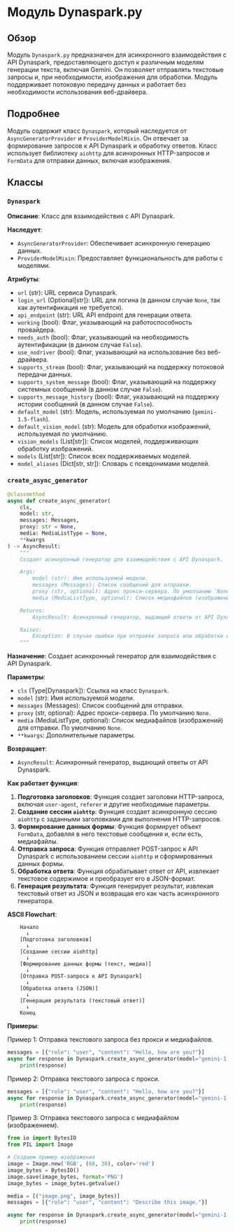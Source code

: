 # Модуль Dynaspark.py

## Обзор

Модуль `Dynaspark.py` предназначен для асинхронного взаимодействия с API Dynaspark, предоставляющего доступ к различным моделям генерации текста, включая Gemini. Он позволяет отправлять текстовые запросы и, при необходимости, изображения для обработки. Модуль поддерживает потоковую передачу данных и работает без необходимости использования веб-драйвера.

## Подробнее

Модуль содержит класс `Dynaspark`, который наследуется от `AsyncGeneratorProvider` и `ProviderModelMixin`. Он отвечает за формирование запросов к API Dynaspark и обработку ответов. Класс использует библиотеку `aiohttp` для асинхронных HTTP-запросов и `FormData` для отправки данных, включая изображения.

## Классы

### `Dynaspark`

**Описание**: Класс для взаимодействия с API Dynaspark.

**Наследует**:
- `AsyncGeneratorProvider`: Обеспечивает асинхронную генерацию данных.
- `ProviderModelMixin`: Предоставляет функциональность для работы с моделями.

**Атрибуты**:
- `url` (str): URL сервиса Dynaspark.
- `login_url` (Optional[str]): URL для логина (в данном случае `None`, так как аутентификация не требуется).
- `api_endpoint` (str): URL API endpoint для генерации ответа.
- `working` (bool): Флаг, указывающий на работоспособность провайдера.
- `needs_auth` (bool): Флаг, указывающий на необходимость аутентификации (в данном случае `False`).
- `use_nodriver` (bool): Флаг, указывающий на использование без веб-драйвера.
- `supports_stream` (bool): Флаг, указывающий на поддержку потоковой передачи данных.
- `supports_system_message` (bool): Флаг, указывающий на поддержку системных сообщений (в данном случае `False`).
- `supports_message_history` (bool): Флаг, указывающий на поддержку истории сообщений (в данном случае `False`).
- `default_model` (str): Модель, используемая по умолчанию (`gemini-1.5-flash`).
- `default_vision_model` (str): Модель для обработки изображений, используемая по умолчанию.
- `vision_models` (List[str]): Список моделей, поддерживающих обработку изображений.
- `models` (List[str]): Список всех поддерживаемых моделей.
- `model_aliases` (Dict[str, str]): Словарь с псевдонимами моделей.

### `create_async_generator`

```python
@classmethod
async def create_async_generator(
    cls,
    model: str,
    messages: Messages,
    proxy: str = None,
    media: MediaListType = None,
    **kwargs
) -> AsyncResult:
    """
    Создает асинхронный генератор для взаимодействия с API Dynaspark.

    Args:
        model (str): Имя используемой модели.
        messages (Messages): Список сообщений для отправки.
        proxy (str, optional): Адрес прокси-сервера. По умолчанию `None`.
        media (MediaListType, optional): Список медиафайлов (изображений) для отправки. По умолчанию `None`.

    Returns:
        AsyncResult: Асинхронный генератор, выдающий ответы от API Dynaspark.

    Raises:
        Exception: В случае ошибки при отправке запроса или обработке ответа.
    """
```

**Назначение**: Создает асинхронный генератор для взаимодействия с API Dynaspark.

**Параметры**:
- `cls` (Type[Dynaspark]): Ссылка на класс `Dynaspark`.
- `model` (str): Имя используемой модели.
- `messages` (Messages): Список сообщений для отправки.
- `proxy` (str, optional): Адрес прокси-сервера. По умолчанию `None`.
- `media` (MediaListType, optional): Список медиафайлов (изображений) для отправки. По умолчанию `None`.
- `**kwargs`: Дополнительные параметры.

**Возвращает**:
- `AsyncResult`: Асинхронный генератор, выдающий ответы от API Dynaspark.

**Как работает функция**:

1.  **Подготовка заголовков**: Функция создает заголовки HTTP-запроса, включая `user-agent`, `referer` и другие необходимые параметры.
2.  **Создание сессии `aiohttp`**: Функция создает асинхронную сессию `aiohttp` с заданными заголовками для выполнения HTTP-запросов.
3.  **Формирование данных формы**: Функция формирует объект `FormData`, добавляя в него текстовые сообщения и, если есть, медиафайлы.
4.  **Отправка запроса**: Функция отправляет POST-запрос к API Dynaspark с использованием сессии `aiohttp` и сформированных данных формы.
5.  **Обработка ответа**: Функция обрабатывает ответ от API, извлекает текстовое содержимое и преобразует его в JSON-формат.
6.  **Генерация результата**: Функция генерирует результат, извлекая текстовый ответ из JSON и возвращая его как часть асинхронного генератора.

**ASCII Flowchart**:

```
    Начало
      ↓
    [Подготовка заголовков]
      ↓
    [Создание сессии aiohttp]
      ↓
    [Формирование данных формы (текст, медиа)]
      ↓
    [Отправка POST-запроса к API Dynaspark]
      ↓
    [Обработка ответа (JSON)]
      ↓
    [Генерация результата (текстовый ответ)]
      ↓
    Конец
```

**Примеры**:

Пример 1: Отправка текстового запроса без прокси и медиафайлов.

```python
messages = [{"role": "user", "content": "Hello, how are you?"}]
async for response in Dynaspark.create_async_generator(model="gemini-1.5-flash", messages=messages):
    print(response)
```

Пример 2: Отправка текстового запроса с прокси.

```python
messages = [{"role": "user", "content": "Hello, how are you?"}]
async for response in Dynaspark.create_async_generator(model="gemini-1.5-flash", messages=messages, proxy="http://proxy.example.com:8080"):
    print(response)
```

Пример 3: Отправка текстового запроса с медиафайлом (изображением).

```python
from io import BytesIO
from PIL import Image

# Создаем пример изображения
image = Image.new('RGB', (60, 30), color='red')
image_bytes = BytesIO()
image.save(image_bytes, format='PNG')
image_bytes = image_bytes.getvalue()

media = [("image.png", image_bytes)]
messages = [{"role": "user", "content": "Describe this image."}]

async for response in Dynaspark.create_async_generator(model="gemini-1.5-flash", messages=messages, media=media):
    print(response)